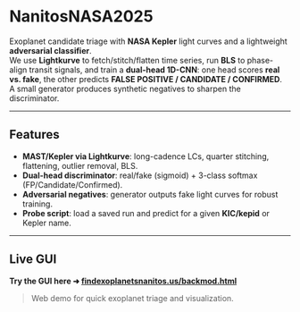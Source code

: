 # NanitosNASA2025

Exoplanet candidate triage with **NASA Kepler** light curves and a lightweight **adversarial classifier**.  
We use **Lightkurve** to fetch/stitch/flatten time series, run **BLS** to phase-align transit signals, and train a **dual-head 1D-CNN**: one head scores **real vs. fake**, the other predicts **FALSE POSITIVE / CANDIDATE / CONFIRMED**.  
A small generator produces synthetic negatives to sharpen the discriminator.

---

## Features
-  **MAST/Kepler via Lightkurve**: long-cadence LCs, quarter stitching, flattening, outlier removal, BLS.
-  **Dual-head discriminator**: real/fake (sigmoid) + 3-class softmax (FP/Candidate/Confirmed).
-  **Adversarial negatives**: generator outputs fake light curves for robust training.
-  **Probe script**: load a saved run and predict for a given **KIC/kepid** or Kepler name.

---
## Live GUI

**Try the GUI here ➜ [findexoplanetsnanitos.us/backmod.html](https://findexoplanetsnanitos.us/backmod.html)**

> Web demo for quick exoplanet triage and visualization.
